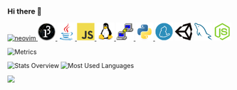 ### Hi there 👋
<a href="https://neovim.io/" target="_blank"> <img src="https://upload.wikimedia.org/wikipedia/commons/thumb/3/3a/Neovim-mark.svg/1680px-Neovim-mark.svg.png" alt="neovim" width="40" height="40"/>
</a> <a href="https://processing.org/" target="_blank"> <img src="https://raw.githubusercontent.com/devicons/devicon/2ae2a900d2f041da66e950e4d48052658d850630/icons/processing/processing-original.svg" alt="processing" width="40" height="40"/>
</a> <a href="https://java.com/" target="_blank"> <img src="https://raw.githubusercontent.com/devicons/devicon/2ae2a900d2f041da66e950e4d48052658d850630/icons/java/java-original.svg" alt="java" width="40" height="40"/>
</a> <a href="https://javascript.com/" target="_blank"> <img src="https://raw.githubusercontent.com/devicons/devicon/2ae2a900d2f041da66e950e4d48052658d850630/icons/javascript/javascript-original.svg" alt="javascript" width="40" height="40"/>
</a> <a href="https://linux.org/" target="_blank"> <img src="https://raw.githubusercontent.com/devicons/devicon/2ae2a900d2f041da66e950e4d48052658d850630/icons/linux/linux-original.svg" alt="linux" width="40" height="40"/>
</a> <a href="https://putty.org/" target="_blank"> <img src="https://raw.githubusercontent.com/devicons/devicon/2ae2a900d2f041da66e950e4d48052658d850630/icons/putty/putty-original.svg" alt="putty" width="40" height="40"/>
</a> <a href="https://python.org/" target="_blank"> <img src="https://raw.githubusercontent.com/devicons/devicon/2ae2a900d2f041da66e950e4d48052658d850630/icons/python/python-original.svg" alt="python" width="40" height="40"/>
</a> <a href="https://yarnpkg.com/" target="_blank"> <img src="https://raw.githubusercontent.com/devicons/devicon/2ae2a900d2f041da66e950e4d48052658d850630/icons/yarn/yarn-original.svg" alt="yarn" width="40" height="40"/></a>
<a href="https://unity.com/" target="_blank"> <img src="https://raw.githubusercontent.com/devicons/devicon/2ae2a900d2f041da66e950e4d48052658d850630/icons/unity/unity-original.svg" alt="yarn" width="40" height="40"/></a>
<a href="https://mysql.com/" target="_blank"> <img src="https://raw.githubusercontent.com/devicons/devicon/2ae2a900d2f041da66e950e4d48052658d850630/icons/mysql/mysql-original.svg" alt="mysql" width="40" height="40"/></a>
<a href="https://nodejs.com/" target="_blank"> <img src="https://raw.githubusercontent.com/devicons/devicon/2ae2a900d2f041da66e950e4d48052658d850630/icons/nodejs/nodejs-original.svg" alt="nodejs" width="40" height="40"/></a>

![Metrics](https://metrics.lecoq.io/ArztKlein?template=classic&isocalendar=1&isocalendar.duration=half-year&config.timezone=Pacific%2FAuckland)

![Stats Overview](https://raw.githubusercontent.com/ArztKlein/github-stats-transparent/output/generated/overview.svg)
![Most Used Languages](https://raw.githubusercontent.com/ArztKlein/github-stats-transparent/output/generated/languages.svg)

![](https://komarev.com/ghpvc/?username=ArztKlein)
